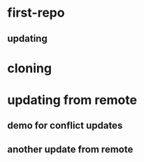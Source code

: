 # first-repo

## updating

# cloning

# updating from remote

## demo for conflict updates
## another update from remote
